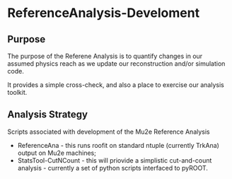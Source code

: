 # ReferenceAnalysis-Develoment

## Purpose 

The purpose of the Referene Analysis is to quantify changes in our assumed physics reach as we update our reconstruction and/or simulation code.

It provides a simple cross-check, and also a place to exercise our analysis toolkit.

## Analysis Strategy

Scripts associated with development of the Mu2e Reference Analysis

* ReferenceAna - this runs roofit on standard ntuple (currently TrkAna) output on Mu2e machines;
* StatsTool-CutNCount - this will priovide a simplistic cut-and-count analysis - currently a set of python scripts interfaced to pyROOT.

